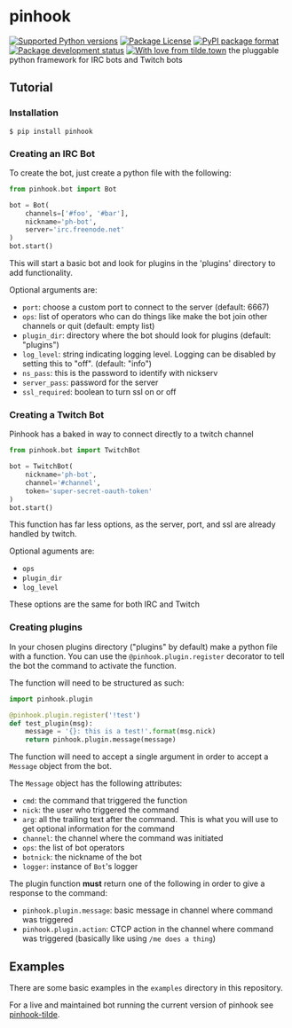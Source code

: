 # pinhook
[![Supported Python versions](https://img.shields.io/pypi/pyversions/pinhook.svg)](https://pypi.org/project/pinhook) [![Package License](https://img.shields.io/pypi/l/pinhook.svg)](https://github.com/archangelic/pinhook/blob/master/LICENSE) [![PyPI package format](https://img.shields.io/pypi/format/pinhook.svg)](https://pypi.org/project/pinhook) [![Package development status](https://img.shields.io/pypi/status/pinhook.svg)](https://pypi.org/project/pinhook) [![With love from tilde.town](https://img.shields.io/badge/with%20love%20from-tilde%20town-e0b0ff.svg)](https://tilde.town)
the pluggable python framework for IRC bots and Twitch bots

## Tutorial
### Installation
```
$ pip install pinhook
```

### Creating an IRC Bot
To create the bot, just create a python file with the following:

```python
from pinhook.bot import Bot

bot = Bot(
    channels=['#foo', '#bar'],
    nickname='ph-bot',
    server='irc.freenode.net'
)
bot.start()
```

This will start a basic bot and look for plugins in the 'plugins' directory to add functionality.

Optional arguments are:
* `port`: choose a custom port to connect to the server (default: 6667)
* `ops`: list of operators who can do things like make the bot join other channels or quit (default: empty list)
* `plugin_dir`: directory where the bot should look for plugins (default: "plugins")
* `log_level`: string indicating logging level. Logging can be disabled by setting this to "off". (default: "info")
* `ns_pass`: this is the password to identify with nickserv
* `server_pass`: password for the server
* `ssl_required`: boolean to turn ssl on or off

### Creating a Twitch Bot
Pinhook has a baked in way to connect directly to a twitch channel

```python
from pinhook.bot import TwitchBot

bot = TwitchBot(
    nickname='ph-bot',
    channel='#channel',
    token='super-secret-oauth-token'
)
bot.start()
```
This function has far less options, as the server, port, and ssl are already handled by twitch.

Optional aguments are:
* `ops`
* `plugin_dir`
* `log_level`

These options are the same for both IRC and Twitch

### Creating plugins
In your chosen plugins directory ("plugins" by default) make a python file with a function. You can use the `@pinhook.plugin.register` decorator to tell the bot the command to activate the function.

The function will need to be structured as such:
```python
import pinhook.plugin

@pinhook.plugin.register('!test')
def test_plugin(msg):
    message = '{}: this is a test!'.format(msg.nick)
    return pinhook.plugin.message(message)
```

The function will need to accept a single argument in order to accept a `Message` object from the bot.

The `Message` object has the following attributes:
* `cmd`: the command that triggered the function
* `nick`: the user who triggered the command
* `arg`: all the trailing text after the command. This is what you will use to get optional information for the command
* `channel`: the channel where the command was initiated
* `ops`: the list of bot operators
* `botnick`: the nickname of the bot
* `logger`: instance of `Bot`'s logger

The plugin function **must** return one of the following in order to give a response to the command:
* `pinhook.plugin.message`: basic message in channel where command was triggered
* `pinhook.plugin.action`: CTCP action in the channel where command was triggered (basically like using `/me does a thing`)

## Examples
There are some basic examples in the `examples` directory in this repository.

For a live and maintained bot running the current version of pinhook see [pinhook-tilde](https://github.com/archangelic/pinhook-tilde).
